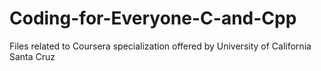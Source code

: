 # Coding-for-Everyone-C-and-Cpp
Files related to Coursera specialization offered by University of California Santa Cruz

